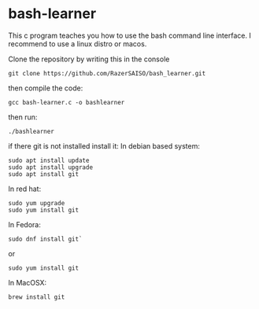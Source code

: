 # bash-learner
This c program teaches you how to use the bash command line interface. I recommend to use a linux distro or macos.

Clone the repository by writing this in the console

```
git clone https://github.com/RazerSAISO/bash_learner.git
```
then compile the code:

```
gcc bash-learner.c -o bashlearner
```
then run:
```
./bashlearner
```

if there git is not installed install it:
In debian based system:
```
sudo apt install update
sudo apt install upgrade
sudo apt install git
```
In red hat:
```
sudo yum upgrade
sudo yum install git
```
In Fedora:
```
sudo dnf install git`
```
or 
```
sudo yum install git
```
In MacOSX:
```
brew install git
```
